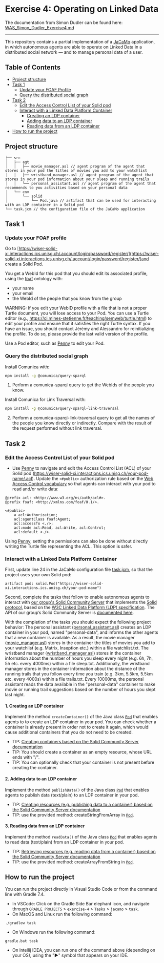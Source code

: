 # Exercise 4: Operating on Linked Data

The documentation from Simon Dudler can be found here: [WAS_Simon_Dudler_Exercise4.md](docs/WAS_Simon_Dudler_Exercise4.md)

---


This repository contains a partial implementation of a [JaCaMo](https://jacamo-lang.github.io/) application, in which autonomous agents are able to operate on Linked Data in a distributed social network — and to manage personal data of a user.

## Table of Contents
- [Project structure](#project-structure)
- [Task 1](#task-1)
  - [Update your FOAF Profile](#update-your-foaf-profile)
  - [Query the distributed social graph](#query-the-distributed-social-graph)
- [Task 2](#task-2)
  - [Edit the Access Control List of your Solid pod](#edit-the-access-control-list-of-your-solid-pod)
  - [Interact with a Linked Data Platform Container](#interact-with-a-linked-data-platform-container)
    - [Creating an LDP container](#1-creating-an-ldp-container)
    - [Adding data to an LDP container](#2-adding-data-to-an-ldp-container)
    - [Reading data from an LDP container](#3-reading-data-from-an-ldp-container)
- [How to run the project](#how-to-run-the-project)


## Project structure
```
├── src
│   ├── agt
│   │   ├── movie_manager.asl // agent program of the agent that stores in your pod the titles of movies you add to your watchlist
│   │   ├── wristband_manager.asl // agent program of the agent that stores in your pod information about your sleep and running trails
│   │   └── personal_assistant.asl // agent program of the agent that recommends to you activities based on your personal data
│   └── env
│       └── solid
│           └── Pod.java // artifact that can be used for interacting with an LDP container in a Solid pod
└── task.jcm // the configuration file of the JaCaMo application
```

## Task 1

### Update your FOAF profile

Go to [https://wiser-solid-xi.interactions.ics.unisg.ch/.account/login/password/register/](https://wiser-solid-xi.interactions.ics.unisg.ch/.account/login/password/register/)and create a Solid Pod.

You get a WebId for this pod that you should edit its associated profile, using the [foaf](http://xmlns.com/foaf/spec/) ontology with:
- your name
- your email
- the WebId of the people that you know from the group

WARNING: If you edit your WebID profile with a file that is not a proper Turtle document, you will lose access to your Pod. You can use a Turtle editor (e.g., https://ci.mines-stetienne.fr/teaching/semweb/turtle.html) to edit your profile and ensure that it satisfies the right Turtle syntax. If you have an issue, you should contact Jérémy and Alessandro for reinitializing the profile. To do so, please provide the last valid version of the profile.

Use a Pod editor, such as [Penny](https://penny.vincenttunru.com/) to edit your Pod.

### Query the distributed social graph

Install Comunica with:

```bash
npm install -g @comunica/query-sparql
```

1. Perform a comunica-sparql query to get the WebIds of the people you know.

Install Comunica for Link Traversal with:

```bash
npm install -g @comunica/query-sparql-link-traversal
```

2. Perform a comunica-sparql-link-traversal query to get all the names of the people you know directly or indirectly. Compare with the result of the request performed without link traversal.

## Task 2
### Edit the Access Control List of your Solid pod
- Use [Penny](https://penny.vincenttunru.com/) to navigate and edit the Access Control List (ACL) of your Solid pod (https://wiser-solid-xi.interactions.ics.unisg.ch/your-pod-name/.acl). Update the `<#public>` authorization rule based on the [Web Access Control vocabulary](https://solid.github.io/web-access-control-spec/#authorization-rule) so that agents can interact with your pod to read and/or write data:
```
@prefix acl: <http://www.w3.org/ns/auth/acl#>.
@prefix foaf: <http://xmlns.com/foaf/0.1/>.

<#public>
    a acl:Authorization;
    acl:agentClass foaf:Agent;
    acl:accessTo <./>;
    acl:mode acl:Read, acl:Write, acl:Control;
    acl:default <./>.
```

Using [Penny](https://penny.vincenttunru.com/), setting the permissions can also be done without directly writing the Turtle file representing the ACL. This option is safer.

### Interact with a Linked Data Platform Container
First, update line 24 in the JaCaMo configuration file [task.jcm](task.jcm), so that the project uses your own Solid pod:
```
artifact pod: solid.Pod("https://wiser-solid-xi.interactions.ics.unisg.ch/your-pod-name")
```

Second, complete the tasks that follow to enable autonomous agents to interact with [our group's Solid Community Server](https://wiser-solid-xi.interactions.ics.unisg.ch) that implements the [Solid protocol](https://solidproject.org/TR/protocol), based on the [W3C Linked Data Platform (LDP) specification](https://www.w3.org/TR/ldp/). The API of our group’s Solid Community Server is [documented here](https://communitysolidserver.github.io/CommunitySolidServer/latest/).

With the completion of the tasks you should expect the following project behavior: The personal assistant ([personal_assistant.asl](src/agt/personal_assistant.asl)) creates an LDP container in your pod, named "personal-data", and informs the other agents that a new container is available. As a result, the movie manager ([movie_manager.asl](src/agt/movie_manager.asl)) stores in the container the titles of movies you add to your watchlist (e.g. Matrix, Inseption etc.) within a file watchlist.txt. The wristband manager ([wristband_manager.asl](src/agt/wristband_manager.asl)) stores in the container information about the number of hours you sleep every night (e.g. 6h, 7h, 5h etc. every 4000ms) within a file sleep.txt. Additionally, the wristband manager stores in the container information about the distance of the running trails that you follow every time you train (e.g. 3km, 5.5km, 5.5km etc. every 4000s) within a file trails.txt. Every 10000ms, the personal assistant reads the data available in the "personal-data" container to make movie or running trail suggestions based on the number of hours you slept last night.

#### 1. Creating an LDP container
Implement the method `createContainer()` of the Java class [`Pod`](src/env/solid/Pod.java) that enables agents to to create an LDP container in your pod. You can check whether a container is already present in order not to create it again, which would cause additional containers that you do not need to be created.
- TIP: [Creating containers based on the Solid Community Server documentation](https://communitysolidserver.github.io/CommunitySolidServer/latest/usage/example-requests/#put-creating-resources-for-a-given-url)
- TIP: You should create a container as an empty resource, whose URL ends with "/".
- TIP: You can optionally check that your container is not present before creating the container.

#### 2. Adding data to an LDP container
Implement the method `publishData()` of the Java class [`Pod`](src/env/solid/Pod.java) that enables agents to publish data (text/plain) to an LDP container in your pod.
- TIP: [Creating resources (e.g. publishing data to a container) based on the Solid Community Server documentation](https://communitysolidserver.github.io/CommunitySolidServer/latest/usage/example-requests/#put-creating-resources-for-a-given-url)
- TIP: use the provided method: createStringFromArray in [`Pod`](src/env/solid/Pod.java).

#### 3. Reading data from an LDP container
Implement the method `readData()` of the Java class [`Pod`](src/env/solid/Pod.java) that enables agents to read data (text/plain) from an LDP container in your pod.
- TIP: [Retrieving resources (e.g. reading data from a container) based on the Solid Community Server documentation](https://communitysolidserver.github.io/CommunitySolidServer/latest/usage/example-requests/#get-retrieving-resources)
- TIP: use the provided method: createArrayFromString in [`Pod`](src/env/solid/Pod.java).

## How to run the project
You can run the project directly in Visual Studio Code or from the command line with Gradle 7.4.
- In VSCode:  Click on the Gradle Side Bar elephant icon, and navigate through `GRADLE PROJECTS` > `exercise-4` > `Tasks` > `jacamo` > `task`.
- On MacOS and Linux run the following command:
```shell
./gradlew task
```
- On Windows run the following command:
```shell
gradle.bat task
```
- On Intellij IDEA, you can run one of the command above (depending on your OS), using the "▶" symbol that appears on your IDE.
